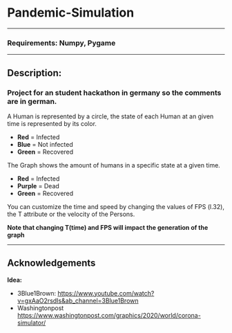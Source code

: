 # Pandemic-Simulation
---





### Requirements: Numpy, Pygame
----


## Description:

### Project for an student hackathon in germany so the comments are in german.

A Human is represented by a circle, the state of each Human at an given time is represented by its color. 
* **Red** = Infected 
* **Blue** = Not infected
* **Green** = Recovered

The Graph shows the amount of humans in a specific state at a given time.
* **Red** = Infected 
* **Purple** = Dead
* **Green** = Recovered

You can customize the time and speed by changing the values of FPS (l.32), the T attribute or the velocity of the Persons.

**Note that changing T(time) and FPS will impact the generation of the graph**

---

 ## Acknowledgements
 **Idea:** 
 * 3Blue1Brown: https://www.youtube.com/watch?v=gxAaO2rsdIs&ab_channel=3Blue1Brown
 * Washingtonpost https://www.washingtonpost.com/graphics/2020/world/corona-simulator/ 
